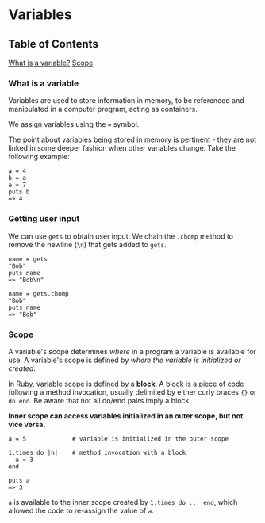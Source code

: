 # Variables

## Table of Contents
[What is a variable?](#what-is-a-variable)
[Scope](#Scope)

### What is a variable
Variables are used to store information in memory, to be referenced and manipulated in a computer program, acting as containers. 

We assign variables using the `=` symbol. 

The point about variables being stored in memory is pertinent - they are not linked in some deeper fashion when other variables change. Take the following example:
```
a = 4
b = a
a = 7
puts b
=> 4
```
### Getting user input
We can use `gets` to obtain user input. We chain the `.chomp` method to remove the newline (`\n`) that gets added to `gets`. 
```
name = gets 
"Bob"
puts name
=> "Bob\n"

name = gets.chomp
"Bob"
puts name
=> "Bob"
```
### Scope
A variable's scope determines *where* in a program a variable is available for use. A variable's scope is defined by *where the variable is initialized or created*. 

In Ruby, variable scope is defined by a __block__. A block is a piece of code following a method invocation, usually delimited by either curly braces `{}` or `do end`. Be aware that not all do/end pairs imply a block.

__Inner scope can access variables initialized in an outer scope, but not vice versa.__
```
a = 5             # variable is initialized in the outer scope

1.times do |n|    # method invocation with a block
  a = 3           
end

puts a
=> 3
```
`a` is available to the inner scope created by `1.times do ... end`, which allowed the code to re-assign the value of `a`.